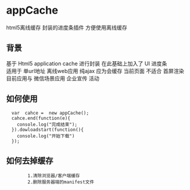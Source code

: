 appCache
=======
html5离线缓存 封装的进度条插件 方便使用离线缓存

背景
------
基于 Html5 application cache 进行封装  在此基础上加入了 UI 进度条  
适用于  单url地址 离线web应用  纯ajax    应为会缓存 当前页面 不适合 首屏渲染  
目前应用与 微信场景应用 企业宣传 活动 


如何使用
-------
      var  cahce =  new appCache();
      cahce.end(function(e){
        console.log("完成结束");
      }).dowloadstart(function(){
        console.log("开始下载")
      });



如何去掉缓存
-------

            1.清除浏览器/客户端缓存
            2.删除服务器端的manifest文件



